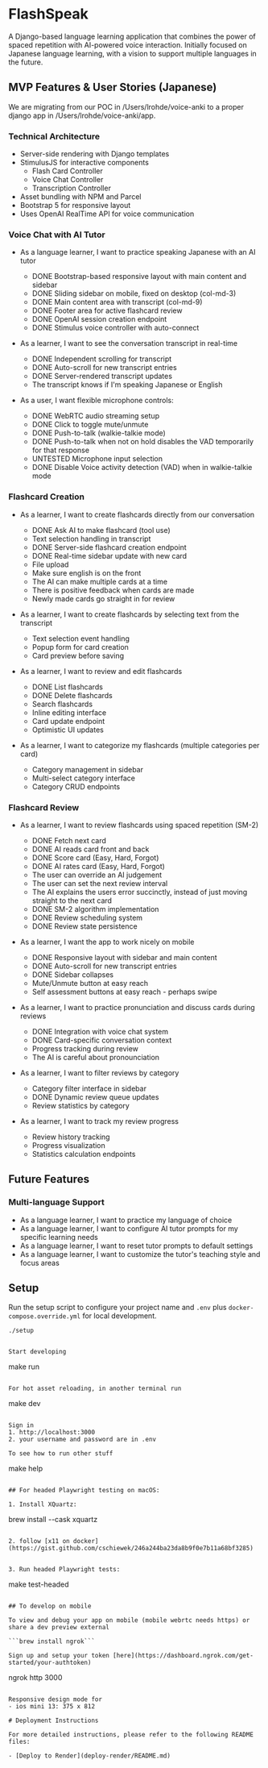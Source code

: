 # FlashSpeak

A Django-based language learning application that combines the power of spaced repetition with AI-powered voice interaction. Initially focused on Japanese language learning, with a vision to support multiple languages in the future.

## MVP Features & User Stories (Japanese)

We are migrating from our POC in /Users/lrohde/voice-anki to a proper django app in /Users/lrohde/voice-anki/app.

### Technical Architecture
- Server-side rendering with Django templates
- StimulusJS for interactive components
  - Flash Card Controller
  - Voice Chat Controller
  - Transcription Controller
- Asset bundling with NPM and Parcel
- Bootstrap 5 for responsive layout
- Uses OpenAI RealTime API for voice communication

### Voice Chat with AI Tutor
- As a language learner, I want to practice speaking Japanese with an AI tutor
  - DONE Bootstrap-based responsive layout with main content and sidebar
  - DONE Sliding sidebar on mobile, fixed on desktop (col-md-3)
  - DONE Main content area with transcript (col-md-9)
  - DONE Footer area for active flashcard review
  - DONE OpenAI session creation endpoint
  - DONE Stimulus voice controller with auto-connect

- As a learner, I want to see the conversation transcript in real-time
  - DONE Independent scrolling for transcript 
  - DONE Auto-scroll for new transcript entries
  - DONE Server-rendered transcript updates
  - The transcript knows if I'm speaking Japanese or English

- As a user, I want flexible microphone controls:
  - DONE WebRTC audio streaming setup
  - DONE Click to toggle mute/unmute
  - DONE Push-to-talk (walkie-talkie mode)
  - DONE Push-to-talk when not on hold disables the VAD temporarily for that response
  - UNTESTED Microphone input selection
  - DONE Disable Voice activity detection (VAD) when in walkie-talkie mode

### Flashcard Creation
- As a learner, I want to create flashcards directly from our conversation
  - DONE Ask AI to make flashcard (tool use)
  - Text selection handling in transcript
  - DONE Server-side flashcard creation endpoint
  - DONE Real-time sidebar update with new card
  - File upload
  - Make sure english is on the front
  - The AI can make multiple cards at a time
  - There is positive feedback when cards are made
  - Newly made cards go straight in for review

- As a learner, I want to create flashcards by selecting text from the transcript
  - Text selection event handling
  - Popup form for card creation
  - Card preview before saving

- As a learner, I want to review and edit flashcards
  - DONE List flashcards
  - DONE Delete flashcards
  - Search flashcards
  - Inline editing interface
  - Card update endpoint
  - Optimistic UI updates

- As a learner, I want to categorize my flashcards (multiple categories per card)
  - Category management in sidebar
  - Multi-select category interface
  - Category CRUD endpoints

### Flashcard Review
- As a learner, I want to review flashcards using spaced repetition (SM-2)
  - DONE Fetch next card
  - DONE AI reads card front and back
  - DONE Score card (Easy, Hard, Forgot)
  - DONE AI rates card (Easy, Hard, Forgot)
  - The user can override an AI judgement
  - The user can set the next review interval
  - The AI explains the users error succinctly, instead of just moving straight to the next card
  - DONE SM-2 algorithm implementation
  - DONE Review scheduling system
  - DONE Review state persistence

- As a learner, I want the app to work nicely on mobile
  - DONE Responsive layout with sidebar and main content
  - DONE Auto-scroll for new transcript entries
  - DONE Sidebar collapses
  - Mute/Unmute button at easy reach
  - Self assessment buttons at easy reach - perhaps swipe

- As a learner, I want to practice pronunciation and discuss cards during reviews
  - DONE Integration with voice chat system
  - DONE Card-specific conversation context
  - Progress tracking during review
  - The AI is careful about pronounciation

- As a learner, I want to filter reviews by category
  - Category filter interface in sidebar
  - DONE Dynamic review queue updates
  - Review statistics by category

- As a learner, I want to track my review progress
  - Review history tracking
  - Progress visualization
  - Statistics calculation endpoints

## Future Features

### Multi-language Support
- As a language learner, I want to practice my language of choice
- As a language learner, I want to configure AI tutor prompts for my specific learning needs
- As a language learner, I want to reset tutor prompts to default settings
- As a language learner, I want to customize the tutor's teaching style and focus areas


## Setup

Run the setup script to configure your project name and `.env` plus `docker-compose.override.yml` for local development.

```
./setup
```
```

Start developing

```
make run
```

For hot asset reloading, in another terminal run

```
make dev
```

Sign in 
1. http://localhost:3000
2. your username and password are in .env

To see how to run other stuff

```
make help
```

## For headed Playwright testing on macOS:

1. Install XQuartz:

   ```
   brew install --cask xquartz
   ```
   
2. follow [x11 on docker](https://gist.github.com/cschiewek/246a244ba23da8b9f0e7b11a68bf3285)


3. Run headed Playwright tests:
   ```
   make test-headed
   ```

## To develop on mobile

To view and debug your app on mobile (mobile webrtc needs https) or share a dev preview external 

```brew install ngrok```

Sign up and setup your token [here](https://dashboard.ngrok.com/get-started/your-authtoken)

```
ngrok http 3000
```

Responsive design mode for 
- ios mini 13: 375 x 812

# Deployment Instructions

For more detailed instructions, please refer to the following README files:

- [Deploy to Render](deploy-render/README.md)
